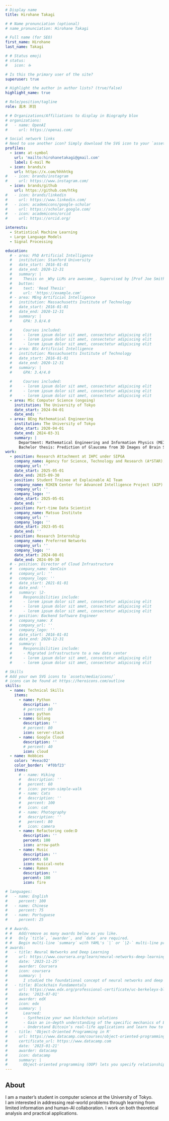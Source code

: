 ```yaml
---
# Display name
title: Hirohane Takagi

# # Name pronunciation (optional)
# name_pronunciation: Hirohane Takagi

# Full name (for SEO)
first_name: Hirohane
last_name: Takagi

# # Status emoji
# status:
#   icon: ☕️

# Is this the primary user of the site?
superuser: true

# Highlight the author in author lists? (true/false)
highlight_name: true

# Role/position/tagline
role: 高木 洋羽

# # Organizations/Affiliations to display in Biography blox
# organizations:
#   - name: OpenAI
#     url: https://openai.com/

# Social network links
# Need to use another icon? Simply download the SVG icon to your `assets/media/icons/` folder.
profiles:
  - icon: at-symbol
    url: 'mailto:hirohanetakagi@gmail.com'
    label: E-mail Me
  - icon: brands/x
    url: https://x.com/hhhhtkg
#   - icon: brands/instagram
#     url: https://www.instagram.com/
  - icon: brands/github
    url: https://github.com/htkg
#   - icon: brands/linkedin
#     url: https://www.linkedin.com/
#   - icon: academicons/google-scholar
#     url: https://scholar.google.com/
#   - icon: academicons/orcid
#     url: https://orcid.org/

interests:
  - Statistical Machine Learning
  - Large Language Models
  - Signal Processing

education:
  # - area: PhD Artificial Intelligence
  #   institution: Stanford University
  #   date_start: 2016-01-01
  #   date_end: 2020-12-31
  #   summary: |
  #     Thesis on _Why LLMs are awesome_. Supervised by [Prof Joe Smith](https://example.com). Presented papers at 5 IEEE conferences with the contributions being published in 2 Springer journals.
  #   button:
  #     text: 'Read Thesis'
  #     url: 'https://example.com'
  # - area: MEng Artificial Intelligence
  #   institution: Massachusetts Institute of Technology
  #   date_start: 2016-01-01
  #   date_end: 2020-12-31
  #   summary: |
  #     GPA: 3.8/4.0

  #     Courses included:
  #     - lorem ipsum dolor sit amet, consectetur adipiscing elit
  #     - lorem ipsum dolor sit amet, consectetur adipiscing elit
  #     - lorem ipsum dolor sit amet, consectetur adipiscing elit
  # - area: BSc Artificial Intelligence
  #   institution: Massachusetts Institute of Technology
  #   date_start: 2016-01-01
  #   date_end: 2020-12-31
  #   summary: |
  #     GPA: 3.4/4.0
      
  #     Courses included:
  #     - lorem ipsum dolor sit amet, consectetur adipiscing elit
  #     - lorem ipsum dolor sit amet, consectetur adipiscing elit
  #     - lorem ipsum dolor sit amet, consectetur adipiscing elit
  - area: MSc Computer Science (ongoing)
    institution: The University of Tokyo
    date_start: 2024-04-01
    date_end: ''
  - area: BEng Mathematical Engineering
    institution: The University of Tokyo
    date_start: 2020-04-01
    date_end: 2024-03-31
    summary: |
      Department: Mathematical Engineering and Information Physics (MEIP)  
      Bachelor thesis: Prediction of Glaucoma from 3D Images of Brain Structural MRI Using Tensor Regression
work:
  - position: Research Attachment at IHPC under SIPGA
    company_name: Agency for Science, Technology and Research (A*STAR), Singapore
    company_url: ''
    date_start: 2025-05-01
    date_end: 2025-09-30
  - position: Student Trainee at Explainable AI Team
    company_name: RIKEN Center for Advanced Intelligence Project (AIP)
    company_url: ''
    company_logo: ''
    date_start: 2025-05-01
    date_end: ''
  - position: Part-time Data Scientist
    company_name: Matsuo Institute
    company_url: ''
    company_logo: ''
    date_start: 2023-05-01
    date_end: ''
  - position: Research Internship
    company_name: Preferred Networks
    company_url: ''
    company_logo: ''
    date_start: 2024-08-01
    date_end: 2024-09-30
  # - position: Director of Cloud Infrastructure
  #   company_name: GenCoin
  #   company_url: ''
  #   company_logo: ''
  #   date_start: 2021-01-01
  #   date_end: ''
  #   summary: |2-
  #     Responsibilities include:
  #     - lorem ipsum dolor sit amet, consectetur adipiscing elit
  #     - lorem ipsum dolor sit amet, consectetur adipiscing elit
  #     - lorem ipsum dolor sit amet, consectetur adipiscing elit
  # - position: Backend Software Engineer
  #   company_name: X
  #   company_url: ''
  #   company_logo: ''
  #   date_start: 2016-01-01
  #   date_end: 2020-12-31
  #   summary: |
  #     Responsibilities include:
  #     - Migrated infrastructure to a new data center
  #     - lorem ipsum dolor sit amet, consectetur adipiscing elit
  #     - lorem ipsum dolor sit amet, consectetur adipiscing elit

# Skills
# Add your own SVG icons to `assets/media/icons/`
# icons can be found at https://heroicons.com/outline
skills:
  - name: Technical Skills
    items:
      - name: Python
        description: ''
        # percent: 80
        icon: python
      - name: Golang
        description: ''
        # percent: 80
        icon: server-stack
      - name: Google Cloud
        description: ''
        # percent: 40
        icon: cloud
  - name: Hobbies
    color: '#eeac02'
    color_border: '#f0bf23'
    items:
      # - name: Hiking
      #   description: ''
      #   percent: 60
      #   icon: person-simple-walk
      # - name: Cats
      #   description: ''
      #   percent: 100
      #   icon: cat
      # - name: Photography
      #   description: ''
      #   percent: 80
      #   icon: camera
      - name: Refactoring code:D
        description: ''
        percent: 100
        icon: arrow-path
      - name: Music
        description: ''
        percent: 60
        icon: musical-note
      - name: Ramen
        description: ''
        percent: 100
        icon: fire

# languages:
#   - name: English
#     percent: 100
#   - name: Chinese
#     percent: 75
#   - name: Portuguese
#     percent: 25

# # Awards.
# #   Add/remove as many awards below as you like.
# #   Only `title`, `awarder`, and `date` are required.
# #   Begin multi-line `summary` with YAML's `|` or `|2-` multi-line prefix and indent 2 spaces below.
# awards:
#   - title: Neural Networks and Deep Learning
#     url: https://www.coursera.org/learn/neural-networks-deep-learning
#     date: '2023-11-25'
#     awarder: Coursera
#     icon: coursera
#     summary: |
#       I studied the foundational concept of neural networks and deep learning. By the end, I was familiar with the significant technological trends driving the rise of deep learning; build, train, and apply fully connected deep neural networks; implement efficient (vectorized) neural networks; identify key parameters in a neural network’s architecture; and apply deep learning to your own applications.
#   - title: Blockchain Fundamentals
#     url: https://www.edx.org/professional-certificate/uc-berkeleyx-blockchain-fundamentals
#     date: '2023-07-01'
#     awarder: edX
#     icon: edx
#     summary: |
#       Learned:
#       - Synthesize your own blockchain solutions
#       - Gain an in-depth understanding of the specific mechanics of Bitcoin
#       - Understand Bitcoin’s real-life applications and learn how to attack and destroy Bitcoin, Ethereum, smart contracts and Dapps, and alternatives to Bitcoin’s Proof-of-Work consensus algorithm
#   - title: 'Object-Oriented Programming in R'
#     url: https://www.datacamp.com/courses/object-oriented-programming-with-s3-and-r6-in-r
#     certificate_url: https://www.datacamp.com
#     date: '2023-01-21'
#     awarder: datacamp
#     icon: datacamp
#     summary: |
#       Object-oriented programming (OOP) lets you specify relationships between functions and the objects that they can act on, helping you manage complexity in your code. This is an intermediate level course, providing an introduction to OOP, using the S3 and R6 systems. S3 is a great day-to-day R programming tool that simplifies some of the functions that you write. R6 is especially useful for industry-specific analyses, working with web APIs, and building GUIs.
---
```


## About

I am a master’s student in computer science at the University of Tokyo.  
I am interested in addressing real-world problems through learning from limited information and human–AI collaboration.
I work on both theoretical analysis and practical applications.

